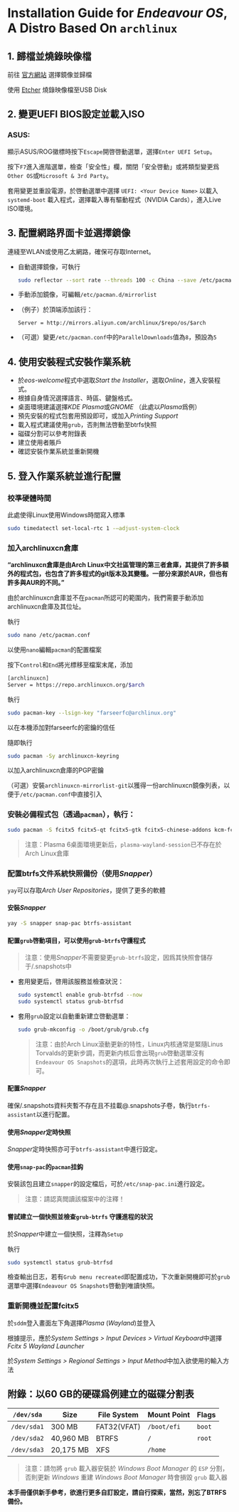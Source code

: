 # Installation Guide for *Endeavour OS*, A Distro Based On `archlinux`

## 1. 歸檔並燒錄映像檔

前往 [官方網站](https://endeavouros.com/#Download) 選擇鏡像並歸檔

使用 [Etcher](https://etcher.balena.io/) 燒錄映像檔至USB Disk

## 2. 變更UEFI BIOS設定並載入ISO

### ASUS:

顯示ASUS/ROG徽標時按下`Escape`開啓啓動選單，選擇`Enter UEFI Setup`。

按下`F7`進入進階選單，檢查「安全性」欄，關閉「安全啓動」或將類型變更爲`Other OS`或`Microsoft & 3rd Party`。

套用變更並重設電源，於啓動選單中選擇 `UEFI: <Your Device Name>` 以載入 `systemd-boot` 載入程式，選擇載入專有驅動程式（NVIDIA Cards），進入Live ISO環境。

## 3. 配置網路界面卡並選擇鏡像

連綫至WLAN或使用乙太網路，確保可存取Internet。

- 自動選擇鏡像，可執行
    ```sh
    sudo reflector --sort rate --threads 100 -c China --save /etc/pacman.d/mirrorlist
    ```
- 手動添加鏡像，可編輯`/etc/pacman.d/mirrorlist`
  
- （例子）於頂端添加該行：
    ```
    Server = http://mirrors.aliyun.com/archlinux/$repo/os/$arch
    ```
- （可選）變更`/etc/pacman.conf`中的`ParallelDownloads`值為`8`，預設為`5`

## 4. 使用安裝程式安裝作業系統

- 於*eos-welcome*程式中選取*Start the Installer*，選取*Online*，進入安裝程式。
- 根據自身情況選擇語言、時區、鍵盤格式。
- 桌面環境建議選擇*KDE Plasma*或*GNOME* （此處以*Plasma*爲例）
- 預先安裝的程式包套用預設即可，或加入*Printing Support*
- 載入程式建議使用`grub`，否則無法啓動至btrfs快照
- 磁碟分割可以參考附錄表
- 建立使用者賬戶
- 確認安裝作業系統並重新開機

## 5. 登入作業系統並進行配置

### 校準硬體時間

此處使得Linux使用Windows時間寫入標準

```sh
sudo timedatectl set-local-rtc 1 -–adjust-system-clock
```

### 加入archlinuxcn倉庫

**“archlinuxcn倉庫是由Arch Linux中文社區管理的第三者倉庫，其提供了許多額外的程式包，也包含了許多程式的git版本及其變種。一部分來源於AUR，但也有許多與AUR的不同。”**

由於archlinuxcn倉庫並不在`pacman`所認可的範圍内，我們需要手動添加archlinuxcn倉庫及其位址。

執行
```sh
sudo nano /etc/pacman.conf
```
以使用`nano`編輯`pacman`的配置檔案

按下`Control`和`End`將光標移至檔案末尾，添加
```sh
[archlinuxcn]
Server = https://repo.archlinuxcn.org/$arch
```

執行
```sh
sudo pacman-key --lsign-key "farseerfc@archlinux.org"
```
以在本機添加對farseerfc的密鑰的信任

隨即執行
```sh
sudo pacman -Sy archlinuxcn-keyring
```
以加入archlinuxcn倉庫的PGP密鑰

（可選）安裝`archlinuxcn-mirrorlist-git`以獲得一份archlinuxcn鏡像列表，以便于`/etc/pacman.conf`中直接引入

### 安裝必備程式包（透過`pacman`），執行：

```sh
sudo pacman -S fcitx5 fcitx5-qt fcitx5-gtk fcitx5-chinese-addons kcm-fcitx5 grub-btrfs inotify-tools htop nvtop
```
>注意：Plasma 6桌面環境更新后，`plasma-wayland-session`已不存在於Arch Linux倉庫

### 配置btrfs文件系統快照備份（使用*Snapper*）

`yay`可以存取*Arch User Repositories*，提供了更多的軟體

#### 安裝*Snapper*

```sh
yay -S snapper snap-pac btrfs-assistant
```

#### 配置`grub`啓動項目，可以使用`grub-btrfs`守護程式

  >注意：使用*Snapper*不需要變更`grub-btrfs`設定，因爲其快照會儲存于/.snapshots中

- 套用變更后，啓用該服務並檢查狀況：
  ```sh
  sudo systemctl enable grub-btrfsd --now
  sudo systemctl status grub-btrfsd
  ```
- 套用`grub`設定以自動重新建立啓動選單：
  ```sh
  sudo grub-mkconfig -o /boot/grub/grub.cfg
  ```

  >注意：由於Arch Linux滾動更新的特性，Linux内核通常是緊隨Linus Torvalds的更新步調，而更新内核后會出現`grub`啓動選單沒有`Endeavour OS Snapshots`的選項，此時再次執行上述套用設定的命令即可。

#### 配置*Snapper*

確保/.snapshots資料夾暫不存在且不挂載@.snapshots子卷，執行`btrfs-assistant`以進行配置。

#### 使用*Snapper*定時快照

*Snapper*定時快照亦可于`btrfs-assistant`中進行設定。

#### 使用`snap-pac`的`pacman`挂鈎

安裝該包且建立`snapper`的設定檔后，可於`/etc/snap-pac.ini`進行設定。

>注意：請認真閲讀該檔案中的注釋！

#### 嘗試建立一個快照並檢查`grub-btrfs` 守護進程的狀況

於*Snapper*中建立一個快照，注釋為`Setup`

執行
```sh
sudo systemctl status grub-btrfsd
```

檢查輸出日志，若有`Grub menu recreated`即配置成功，下次重新開機即可於`grub`選單中選擇`Endeavour OS Snapshots`啓動到唯讀快照。

### 重新開機並配置fcitx5

於`sddm`登入畫面左下角選擇*Plasma* (*Wayland*)並登入

根據提示，應於*System Settings > Input Devices > Virtual Keyboard*中選擇*Fcitx 5 Wayland Launcher*

於*System Settings > Regional Settings > Input Method*中加入欲使用的輸入方法

## 附錄：以60 GB的硬碟爲例建立的磁碟分割表

| `/dev/sda` | Size | File System | Mount Point | Flags |
|-|-|-|-|-|
`/dev/sda1` | 300 MB | FAT32(VFAT) | `/boot/efi` | `boot` |
`/dev/sda2` | 40,960 MB | BTRFS | `/` | `root` |
`/dev/sda3` | 20,175 MB | XFS | `/home`	 |  |

> 注意：請勿將 `grub` 載入器安裝於 *Windows Boot Manager* 的 `ESP` 分割，否則更新 *Windows* 重建 *Windows Boot Manager* 時會損毀 `grub` 載入器

**本手冊僅供新手參考，欲進行更多自訂設定，請自行探索，當然，別忘了BTRFS備份。**
